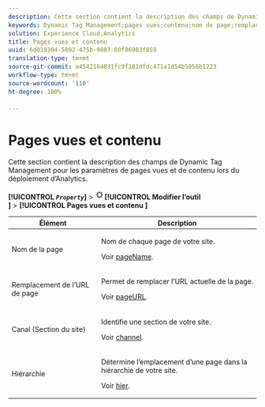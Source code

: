 ```yaml
---
description: Cette section contient la description des champs de Dynamic Tag Management pour les paramètres de pages vues et de contenu lors du déploiement d’Analytics.
keywords: Dynamic Tag Management;pages vues;contenu;nom de page;remplacement d’url de page;canal;section de site;hiérarchie
solution: Experience Cloud,Analytics
title: Pages vues et contenu
uuid: 6d019304-5892-475b-9887-00f86983f859
translation-type: tm+mt
source-git-commit: a4542164031fc9f181dfdc471a1d54b5056b1223
workflow-type: tm+mt
source-wordcount: '110'
ht-degree: 100%

---
```



# Pages vues et contenu

Cette section contient la description des champs de Dynamic Tag Management pour les paramètres de pages vues et de contenu lors du déploiement d’Analytics.

**[!UICONTROL *`Property`*]** > ![Icône d’engrenage](assets/settings_gear.png)**[!UICONTROL  Modifier l’outil ]** > **[!UICONTROL  Pages vues et contenu ]**

<table id="table_654149A8A66B404BBF9BAF8EC67F5F8F">
 <thead>
  <tr>
   <th colname="col1" class="entry"> Élément </th>
   <th colname="col2" class="entry"> Description </th>
  </tr>
 </thead>
 <tbody>
  <tr>
   <td colname="col1"> Nom de la page </td>
   <td colname="col2"> <p>Nom de chaque page de votre site. </p> <p>Voir <a href="../../../vars/page-vars/pagename.md">pageName</a>. </p> </td>
  </tr>
  <tr>
   <td colname="col1"> Remplacement de l’URL de page </td>
   <td colname="col2"> <p> Permet de remplacer l’URL actuelle de la page. </p> <p>Voir <a href="../../../vars/page-vars/pageurl.md">pageURL</a>. </p> </td>
  </tr>
  <tr>
   <td colname="col1"> Canal (Section du site) </td>
   <td colname="col2"> <p>Identifie une section de votre site. </p> <p>Voir <a href="../../../vars/page-vars/channel.md">channel</a>. </p> </td>
  </tr>
  <tr>
   <td colname="col1"> Hiérarchie </td>
   <td colname="col2"> <p>Détermine l’emplacement d’une page dans la hiérarchie de votre site. </p> <p>Voir <a href="../../../vars/page-vars/hier.md">hier</a>. </p> </td>
  </tr>
 </tbody>
</table>
